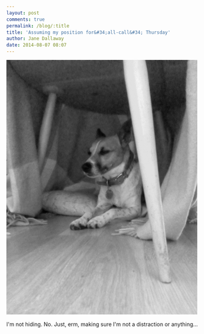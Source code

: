 ```yaml
---
layout: post
comments: true
permalink: /blog/:title
title: 'Assuming my position for&#34;all-call&#34; Thursday'
author: Jane Dallaway
date: 2014-08-07 08:07
---
```


<div><a href="/media/tp_IMG_20140807_080547.JPG"><img src="/media/tp_thumb_IMG_20140807_080547.JPG" width="500" height="667"/></a></div>

I'm not hiding. No. Just, erm, making sure I'm not a distraction or
anything...
  
      
